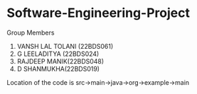 # Software-Engineering-Project

Group Members
1. VANSH LAL TOLANI (22BDS061)
2. G LEELADITYA (22BDS024)
3. RAJDEEP MANIK(22BDS048)
4. D SHANMUKHA(22BDS019)

Location of the code is src->main->java->org->example->main
